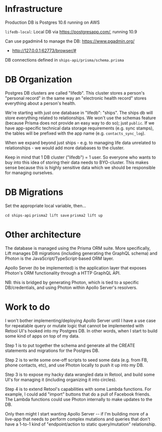 # Infrastructure

Production DB is Postgres 10.6 running on AWS

`lifedb-local`: Local DB via https://postgresapp.com/, running 10.9

Can use pgadmin4 to manage the DB: https://www.pgadmin.org/
* http://127.0.0.1:62773/browser/#

DB connections defined in `ships-api/prisma/schema.prisma`

# DB Organization

Postgres DB clusters are called "lifedb". This cluster stores a person's "personal record" in the same way an "electronic health record" stores everything about a person's health.

We're starting with just one database in "lifedb": "ships". The ships db will store everything related to relationships. We won't use the schemas feature (because Prisma does not provide an easy way to do so); just `public`. If we have app-specific technical data storage requirements (e.g. sync stamps), the tables will be prefixed with the app name (e.g. `contacts_sync_log`).

When we expand beyond just ships - e.g. to managing life data unrelated to relationships - we would add more databases to the cluster.

Keep in mind that 1 DB cluster ("lifedb") = 1 user. So everyone who wants to buy into this idea of storing their data needs to BYO-cluster. This makes sense because this is highly sensitive data which we should be responsible for managing ourselves.

# DB Migrations

Set the appropriate local variable, then...

`cd ships-api`
`prisma2 lift save`
`prisma2 lift up`

# Other architecture

The database is managed using the Prisma ORM suite. More specifically, Lift manages DB migrations (including generating the GraphQL schema) and Photon is the JavaScript/TypeScript-based ORM layer.

Apollo Server (to be implemented) is the application layer that exposes Photon's ORM functionality through a HTTP GraphQL API.

NB: this is bridged by generating Photon, which is tied to a specific DB/credentials, and using Photon within Apollo Server's resolvers.

# Work to do

I won't bother implementing/deploying Apollo Server until I have a use case for repeatable query or mutate logic that cannot be implemented with Retool UI's hooked into my Postgres DB. In other words, when I start to build some kind of apps on top of my data.

Step 1 is to put together the schema and generate all the CREATE statements and migrations for the Postgres DB.

Step 2 is to write some one-off scripts to seed some data (e.g. from FB, phone contacts, etc), and use Photon locally to push it up into my DB.

Step 3 is to expose my hacky data wrangled data in Retool, and build some UI's for managing it (including organizing it into circles).

Step 4 is to extend Retool's capabilities with some Lambda functions. For example, I could add "import" buttons that do a pull of Facebook friends. The Lambda functions could use Photon internally to make updates to the DB.

Only then might I start wanting Apollo Server -- if I'm building more of a live-app that needs to perform complex mutations and queries that don't have a 1-to-1 kind of "endpoint/action to static query/mutation" relationship.